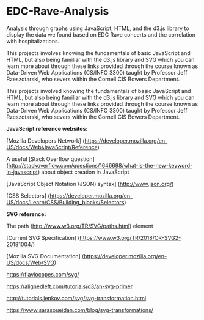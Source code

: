 # EDC-Rave-Analysis
Analysis through graphs using JavaScript, HTML, and the d3.js library to display the data we found based on EDC Rave concerts and the correlation with hospitalizations.

This projects involves knowing the fundamentals of basic JavaScript and HTML, but also being familiar with the d3.js library and SVG which you can learn more about through these links provided through the course known as Data-Driven Web Applications (CS/INFO 3300) taught by Professor Jeff Rzeszotarski, who severs within the Cornell CIS Bowers Department.

This projects involved knowing the fundamentals of basic JavaScript and HTML, but also being familiar with the d3.js library and SVG which you can learn more about through these links provided through the course known as Data-Driven Web Applications (CS/INFO 3300) taught by Professor Jeff Rzeszotarski, who severs within the Cornell CIS Bowers Department.

**JavaScript reference websites:**

[Mozilla Developers Network] (https://developer.mozilla.org/en-US/docs/Web/JavaScript/Reference) 

A useful [Stack Overflow question] (http://stackoverflow.com/questions/1646698/what-is-the-new-keyword-in-javascript) about object creation in JavaScript

[JavaScript Object Notation (JSON) syntax] (http://www.json.org/)

[CSS Selectors] (https://developer.mozilla.org/en-US/docs/Learn/CSS/Building_blocks/Selectors)

**SVG reference:**

The path (http://www.w3.org/TR/SVG/paths.html) element

[Current SVG Specification] (https://www.w3.org/TR/2018/CR-SVG2-20181004/)

[Mozilla SVG Documentation] (https://developer.mozilla.org/en-US/docs/Web/SVG)

https://flaviocopes.com/svg/

https://alignedleft.com/tutorials/d3/an-svg-primer

http://tutorials.jenkov.com/svg/svg-transformation.html

https://www.sarasoueidan.com/blog/svg-transformations/
